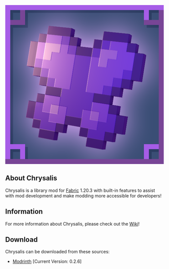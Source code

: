 ![github_icon](images/mod_icon.png)

## **About Chrysalis**

Chrysalis is a library mod for [Fabric](https://fabricmc.net) 1.20.3 with built-in features to assist with mod development and make modding more accessible for developers!

## **Information**

For more information about Chrysalis, please check out the [Wiki](https://github.com/Sydokiddo/chrysalis/wiki)!

## **Download**

Chrysalis can be downloaded from these sources:

* [Modrinth](https://modrinth.com/mod/chrysalis) [Current Version: 0.2.6]
